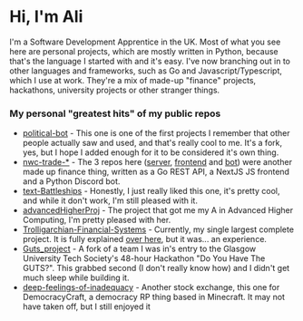# Hi, I'm Ali

I'm a Software Development Apprentice in the UK. Most of what you see here are personal projects, which are mostly written in Python, because that's the language I started with and it's easy.
I've now branching out in to other languages and frameworks, such as Go and Javascript/Typescript, which I use at work. They're a mix of made-up "finance" projects, hackathons, university projects or other stranger things.

### My personal "greatest hits" of my public repos

- [political-bot](https://github.com/Alicolliar/political-bot) - This one is one of the first projects I remember that other people actually saw and used, and that's really cool to me. It's a fork, yes, but I hope I added enough for it to be considered it's own thing.
- [nwc-trade-\*](https://github.com/nwconifer_technical/) - The 3 repos here ([server](https://github.com/nwconifer-technical/nwc-trade-server), [frontend](https://github.com/nwconifer-technical/nwc-trade-frontend) and [bot](https://github.com/nwconifer-technical/nwc-trade-bot)) were another made up finance thing, written as a Go REST API, a NextJS JS frontend and a Python Discord bot.
- [text-Battleships](https://github.com/Alicolliar/text-Battleships) - Honestly, I just really liked this one, it's pretty cool, and while it don't work, I'm still pleased with it.
- [advancedHigherProj](https://github.com/Alicolliar/advancedHigherProj) - The project that got me my A in Advanced Higher Computing, I'm pretty pleased with her.
- [Trolligarchian-Financial-Systems](https://github.com/Alicolliar/Trolligarchian-Financial-Systems) - Currently, my single largest complete project. It is fully explained [over here](https://docs.google.com/document/d/1SL6t8Y1GYr_gR_KVtozvuWSTph0yeuYzRQXMKdAHktE/edit?usp=sharing), but it was... an experience.
- [Guts_project](https://github.com/Alicolliar/Guts_Project) - A fork of a team I was in's entry to the Glasgow University Tech Society's 48-hour Hackathon "Do You Have The GUTS?". This grabbed second (I don't really know how) and I didn't get much sleep while building it.
- [deep-feelings-of-inadequacy](https://github.com/Alicolliar/deep-feelings-of-inadequacy) - Another stock exchange, this one for DemocracyCraft, a democracy RP thing based in Minecraft. It may not have taken off, but I still enjoyed it
